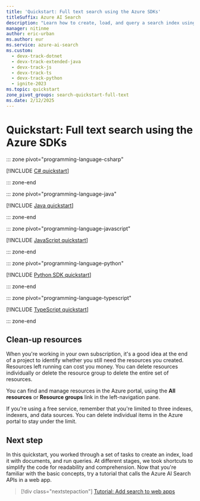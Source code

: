 ```yaml
---
title: 'Quickstart: Full text search using the Azure SDKs'
titleSuffix: Azure AI Search
description: "Learn how to create, load, and query a search index using the Azure SDKs for .NET, Python, Java, and JavaScript."
manager: nitinme
author: eric-urban
ms.author: eur
ms.service: azure-ai-search
ms.custom:
  - devx-track-dotnet
  - devx-track-extended-java
  - devx-track-js
  - devx-track-ts
  - devx-track-python
  - ignite-2023
ms.topic: quickstart
zone_pivot_groups: search-quickstart-full-text
ms.date: 2/12/2025
---
```


# Quickstart: Full text search using the Azure SDKs

::: zone pivot="programming-language-csharp"

[!INCLUDE [C# quickstart](includes/quickstarts/full-text-csharp.md)]

::: zone-end

::: zone pivot="programming-language-java"

[!INCLUDE [Java quickstart](includes/quickstarts/full-text-java.md)]

::: zone-end

::: zone pivot="programming-language-javascript"

[!INCLUDE [JavaScript quickstart](includes/quickstarts/full-text-javascript.md)]

::: zone-end

::: zone pivot="programming-language-python"

[!INCLUDE [Python SDK quickstart](includes/quickstarts/full-text-python.md)]

::: zone-end

::: zone pivot="programming-language-typescript"

[!INCLUDE [TypeScript quickstart](includes/quickstarts/full-text-typescript.md)]

::: zone-end

## Clean-up resources

When you're working in your own subscription, it's a good idea at the end of a project to identify whether you still need the resources you created. Resources left running can cost you money. You can delete resources individually or delete the resource group to delete the entire set of resources.

You can find and manage resources in the Azure portal, using the **All resources** or **Resource groups** link in the left-navigation pane.

If you're using a free service, remember that you're limited to three indexes, indexers, and data sources. You can delete individual items in the Azure portal to stay under the limit.

## Next step

In this quickstart, you worked through a set of tasks to create an index, load it with documents, and run queries. At different stages, we took shortcuts to simplify the code for readability and comprehension. Now that you're familiar with the basic concepts, try a tutorial that calls the Azure AI Search APIs in a web app.

> [!div class="nextstepaction"]
> [Tutorial: Add search to web apps](tutorial-csharp-overview.md)
